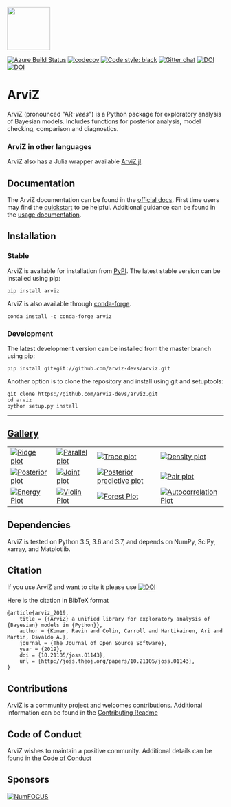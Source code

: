 <img src="https://arviz-devs.github.io/arviz/_static/logo.png" height=100></img>

[![Azure Build Status](https://dev.azure.com/ArviZ/ArviZ/_apis/build/status/arviz-devs.arviz?branchName=master)](https://dev.azure.com/ArviZ/ArviZ/_build/latest?definitionId=1&branchName=master)
[![codecov](https://codecov.io/gh/arviz-devs/arviz/branch/master/graph/badge.svg)](https://codecov.io/gh/arviz-devs/arviz)
[![Code style: black](https://img.shields.io/badge/code%20style-black-000000.svg)](https://github.com/ambv/black)
[![Gitter chat](https://badges.gitter.im/gitterHQ/gitter.png)](https://gitter.im/arviz-devs/community)
[![DOI](http://joss.theoj.org/papers/10.21105/joss.01143/status.svg)](https://doi.org/10.21105/joss.01143) [![DOI](https://zenodo.org/badge/DOI/10.5281/zenodo.2540945.svg)](https://doi.org/10.5281/zenodo.2540945)

# ArviZ

ArviZ (pronounced "AR-_vees_") is a Python package for exploratory analysis of Bayesian models.
Includes functions for posterior analysis, model checking, comparison and diagnostics.

### ArviZ in other languages
ArviZ also has a Julia wrapper available [ArviZ.jl](https://arviz-devs.github.io/ArviZ.jl/stable/).

## Documentation

The ArviZ documentation can be found in the [official docs](https://arviz-devs.github.io/arviz/index.html).
First time users may find the [quickstart](https://arviz-devs.github.io/arviz/notebooks/Introduction.html)
to be helpful. Additional guidance can be found in the
[usage documentation](https://arviz-devs.github.io/arviz/usage.html).


## Installation

### Stable
ArviZ is available for installation from [PyPI](https://pypi.org/project/arviz/).
The latest stable version can be installed using pip:

```
pip install arviz
```

ArviZ is also available through [conda-forge](https://anaconda.org/conda-forge/arviz).

```
conda install -c conda-forge arviz
```

### Development
The latest development version can be installed from the master branch using pip:

```
pip install git+git://github.com/arviz-devs/arviz.git
```

Another option is to clone the repository and install using git and setuptools:

```
git clone https://github.com/arviz-devs/arviz.git
cd arviz
python setup.py install
```

-------------------------------------------------------------------------------
## [Gallery](https://arviz-devs.github.io/arviz/examples/index.html)

<p>
<table>
<tr>

  <td>
  <a href="https://arviz-devs.github.io/arviz/examples/matplotlib/mpl_plot_forest_ridge.html">
  <img alt="Ridge plot"
  src="https://arviz-devs.github.io/arviz/_static/mpl_plot_forest_ridge_thumb.png" />
  </a>
  </td>

  <td>
  <a href="https://arviz-devs.github.io/arviz/examples/matplotlib/mpl_plot_parallel.html">
  <img alt="Parallel plot"
  src="https://arviz-devs.github.io/arviz/_static/mpl_plot_parallel_thumb.png" />
  </a>
  </td>

  <td>
  <a href="https://arviz-devs.github.io/arviz/examples/matplotlib/mpl_plot_trace.html">
  <img alt="Trace plot"
  src="https://arviz-devs.github.io/arviz/_static/mpl_plot_trace_thumb.png" />
  </a>
  </td>

  <td>
  <a href="https://arviz-devs.github.io/arviz/examples/matplotlib/mpl_plot_density.html">
  <img alt="Density plot"
  src="https://arviz-devs.github.io/arviz/_static/mpl_plot_density_thumb.png" />
  </a>
  </td>

  </tr>
  <tr>

  <td>
  <a href="https://arviz-devs.github.io/arviz/examples/matplotlib/mpl_plot_posterior.html">
  <img alt="Posterior plot"
  src="https://arviz-devs.github.io/arviz/_static/mpl_plot_posterior_thumb.png" />
  </a>
  </td>

  <td>
  <a href="https://arviz-devs.github.io/arviz/examples/matplotlib/mpl_plot_joint.html">
  <img alt="Joint plot"
  src="https://arviz-devs.github.io/arviz/_static/mpl_plot_joint_thumb.png" />
  </a>
  </td>

  <td>
  <a href="https://arviz-devs.github.io/arviz/examples/matplotlib/mpl_plot_ppc.html">
  <img alt="Posterior predictive plot"
  src="https://arviz-devs.github.io/arviz/_static/mpl_plot_ppc_thumb.png" />
  </a>
  </td>

  <td>
  <a href="https://arviz-devs.github.io/arviz/examples/matplotlib/mpl_plot_pair.html">
  <img alt="Pair plot"
  src="https://arviz-devs.github.io/arviz/_static/mpl_plot_pair_thumb.png" />
  </a>
  </td>

  </tr>
  <tr>

  <td>
  <a href="https://arviz-devs.github.io/arviz/examples/matplotlib/mpl_plot_energy.html">
  <img alt="Energy Plot"
  src="https://arviz-devs.github.io/arviz/_static/mpl_plot_energy_thumb.png" />
  </a>
  </td>

  <td>
  <a href="https://arviz-devs.github.io/arviz/examples/matplotlib/mpl_plot_violin.html">
  <img alt="Violin Plot"
  src="https://arviz-devs.github.io/arviz/_static/mpl_plot_violin_thumb.png" />
  </a>
  </td>

  <td>
  <a href="https://arviz-devs.github.io/arviz/examples/matplotlib/mpl_plot_forest.html">
  <img alt="Forest Plot"
  src="https://arviz-devs.github.io/arviz/_static/mpl_plot_forest_thumb.png" />
  </a>
  </td>

  <td>
  <a href="https://arviz-devs.github.io/arviz/examples/matplotlib/mpl_plot_autocorr.html">
  <img alt="Autocorrelation Plot"
  src="https://arviz-devs.github.io/arviz/_static/mpl_plot_autocorr_thumb.png" />
  </a>
  </td>

</tr>
</table>

## Dependencies

ArviZ is tested on Python 3.5, 3.6 and 3.7, and depends on NumPy, SciPy, xarray, and Matplotlib.


## Citation


If you use ArviZ and want to cite it please use [![DOI](http://joss.theoj.org/papers/10.21105/joss.01143/status.svg)](https://doi.org/10.21105/joss.01143)

Here is the citation in BibTeX format

```
@article{arviz_2019,
	title = {{ArviZ} a unified library for exploratory analysis of {Bayesian} models in {Python}},
	author = {Kumar, Ravin and Colin, Carroll and Hartikainen, Ari and Martin, Osvaldo A.},
	journal = {The Journal of Open Source Software},
	year = {2019},
	doi = {10.21105/joss.01143},
	url = {http://joss.theoj.org/papers/10.21105/joss.01143},
}
```


## Contributions
ArviZ is a community project and welcomes contributions.
Additional information can be found in the [Contributing Readme](https://github.com/arviz-devs/arviz/blob/master/CONTRIBUTING.md)


## Code of Conduct
ArviZ wishes to maintain a positive community. Additional details
can be found in the [Code of Conduct](https://github.com/arviz-devs/arviz/blob/master/CODE_OF_CONDUCT.md)

## Sponsors
[![NumFOCUS](https://i0.wp.com/numfocus.org/wp-content/uploads/2019/06/AffiliatedProject.png)](https://numfocus.org)
